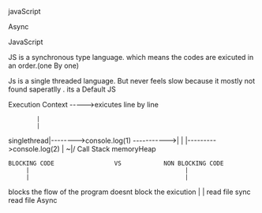 javaScript

Async

JavaScript 

JS is a synchronous type language. which means the codes are exicuted in an order.(one By one)

Js is a single threaded language. But never feels slow because it mostly not found saperatlly . 
 its a Default JS

 Execution Context ----->exicutes line by line

            |
            |
singlethread|-------->console.log(1)
----------->|
            |
            |--------->console.log(2)
            |
          ~\|/    Call Stack  memoryHeap


    BLOCKING CODE                 VS            NON BLOCKING CODE
         |                                            |
         |                                            |
 blocks the flow of the program               doesnt block the exicution
        |                                             |
   read file sync                               read file Async


